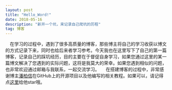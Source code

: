```yaml
---
layout: post
title: "Hello_Word!"
date: 2018-05-16
description: "新开一个坑，来记录自己爬坑的历程"
tag: 博客 
---   
```


　在学习的过程中，遇到了很多高质量的博客，那些博主将自己的学习收获以博文的方式记录下来，同时也给后来者学习参考。今天我也在这里写下了自己的第一篇博客，记录自己的踩坑经历，目的主要在于督促自身学习，如果您通过这里的某一篇博文解决了您遇到的实际问题，这将是我莫大的荣幸。如果您遇到相似的问题，也非常欢迎通过邮箱与我联系，一起交流学习。
    
   在搭建博客的过程中，非常感谢博主[潘柏信](http://baixin.io/#blog)在GitHub上的开源项目以及他编写的相关教程。如果可以，请记得点[这里](https://github.com/leopardpan/leopardpan.github.io)给他star哦。
